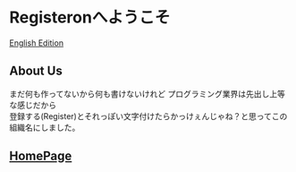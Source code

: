# Registeronへようこそ
[English Edition](そんなものはまだ作ってない)
## About Us
まだ何も作ってないから何も書けないけれど
プログラミング業界は先出し上等な感じだから \
登録する(Register)とそれっぽい文字付けたらかっけぇんじゃね？と思ってこの組織名にしました。
## [HomePage](そんなものはない)